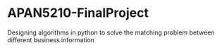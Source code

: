 # APAN5210-FinalProject
Designing algorithms in python to solve the matching problem between different business information
